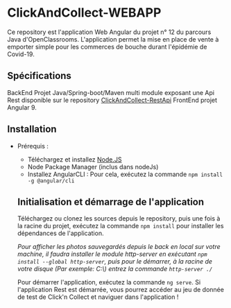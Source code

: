 # ClickAndCollect-WEBAPP

  Ce repository est l'application Web Angular du projet n° 12 du parcours Java d'OpenClassrooms.
  L'application permet la mise en place de vente à emporter simple pour les commerces de bouche durant l'épidémie de Covid-19.
  
  ## Spécifications
  
  BackEnd Projet Java/Spring-boot/Maven multi module exposant une Api Rest disponible sur le repository [ClickAndCollect-RestApi](https://github.com/alainDuguine/ClickAndCollect-RestApi)
  FrontEnd projet Angular 9.
    
  ## Installation
  
* Prérequis :
   * Téléchargez et installez [Node.JS](https://nodejs.org/en/about/releases/)
   * Node Package Manager (inclus dans nodeJs)
   * Installez AngularCLI : Pour cela, exécutez la commande ```npm install -g @angular/cli```
  
  ## Initialisation et démarrage de l'application
  
   Téléchargez ou clonez les sources depuis le repository, puis une fois à la racine du projet, 
   exécutez la commande ```npm install``` pour installer les dépendances de l'application.
   
   *Pour afficher les photos sauvegardés depuis le back en local sur votre machine, il faudra installer le module 
   http-server en exécutant ```npm install --global http-server```, puis pour le démarrer, à la racine de votre disque (Par exemple: C:\\) entrez la commande ```http-server ./```*
  
  Pour démarrer l'application, exécutez la commande ```ng serve```.
  Si l'application Rest est démarrée, vous pourrez accéder au jeu de donnée de test de Click'n Collect et naviguer dans l'application !
